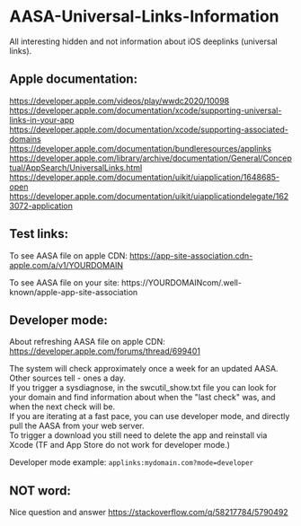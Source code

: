# AASA-Universal-Links-Information
All interesting hidden and not information about iOS deeplinks (universal links).

## Apple documentation:

https://developer.apple.com/videos/play/wwdc2020/10098
https://developer.apple.com/documentation/xcode/supporting-universal-links-in-your-app
https://developer.apple.com/documentation/xcode/supporting-associated-domains
https://developer.apple.com/documentation/bundleresources/applinks
https://developer.apple.com/library/archive/documentation/General/Conceptual/AppSearch/UniversalLinks.html
https://developer.apple.com/documentation/uikit/uiapplication/1648685-open
https://developer.apple.com/documentation/uikit/uiapplicationdelegate/1623072-application

## Test links:

To see AASA file on apple CDN:
https://app-site-association.cdn-apple.com/a/v1/YOURDOMAIN

To see AASA file on your site:
https://YOURDOMAINcom/.well-known/apple-app-site-association

## Developer mode:

About refreshing AASA file on apple CDN:
https://developer.apple.com/forums/thread/699401

The system will check approximately once a week for an updated AASA. Other sources tell - ones a day.  
If you trigger a sysdiagnose, in the swcutil_show.txt file you can look for your domain and find information about when the "last check" was, and when the next check will be.  
If you are iterating at a fast pace, you can use developer mode, and directly pull the AASA from your web server.  
To trigger a download you still need to delete the app and reinstall via Xcode (TF and App Store do not work for developer mode.)  

Developer mode example: `applinks:mydomain.com?mode=developer`

## NOT word:

Nice question and answer https://stackoverflow.com/q/58217784/5790492



